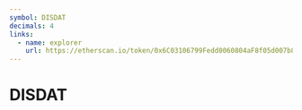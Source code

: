```yaml
---
symbol: DISDAT
decimals: 4
links:
  - name: explorer
    url: https://etherscan.io/token/0x6C03106799Fedd0060804aF8f05d007b8216C5AA
---
```


# DISDAT
